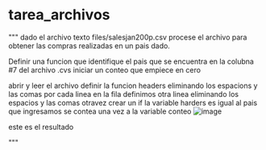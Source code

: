 # tarea_archivos

"""
dado el archivo texto files/salesjan200p.csv procese el archivo para obtener
las compras realizadas en un pais dado.

Definir una funcion que identifique el pais que se encuentra en la colubna #7 del archivo .cvs
iniciar un conteo que empiece en cero 

abrir y leer el archivo 
definir la funcion headers eliminando los espacions y las comas 
por cada linea en la fila 
definimos otra linea eliminando los espacios y las comas otravez 
crear un if la variable harders es igual al pais que ingresamos se contea una vez a la variable conteo 
![image](https://github.com/user-attachments/assets/4ac70f98-e63e-46b9-93d5-3de4459a5ba8)

este es el resultado



"""
